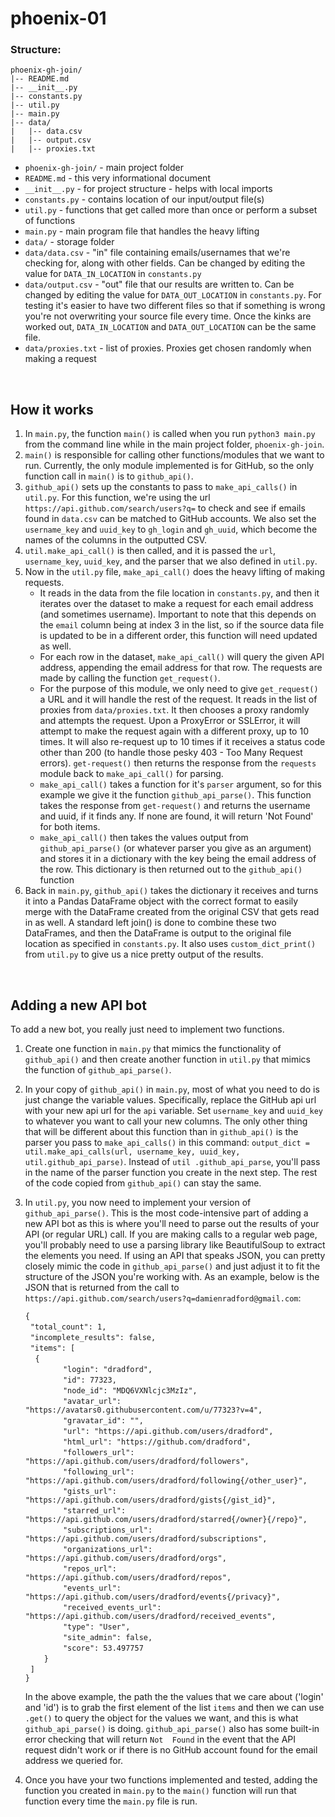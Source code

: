 # phoenix-01

### Structure:  
`phoenix-gh-join/`  
`|-- README.md`  
`|-- __init__.py`  
`|-- constants.py`  
`|-- util.py`  
`|-- main.py`  
`|-- data/`  
`|   |-- data.csv`  
`|   |-- output.csv`  
`|   |-- proxies.txt`  

* `phoenix-gh-join/` - main project folder
* `README.md` - this very informational document
* `__init__.py` - for project structure - helps with local imports
* `constants.py` - contains location of our input/output file(s)
* `util.py` - functions that get called more than once or perform  a subset of functions
* `main.py` - main program file that handles the heavy lifting
* `data/` - storage folder
* `data/data.csv` - "in" file containing emails/usernames that we're checking for, along with other fields. Can be 
changed by editing the value for `DATA_IN_LOCATION` in `constants.py`
* `data/output.csv` - "out" file that our results are written to. Can be 
changed by editing the value for `DATA_OUT_LOCATION` in `constants.py`. For testing it's easier to have two different
 files so that if something is wrong you're not overwriting your source file every time. Once the kinks are worked 
 out, `DATA_IN_LOCATION` and `DATA_OUT_LOCATION` can be the same file.
* `data/proxies.txt` - list of proxies. Proxies get chosen randomly when making a request

&nbsp;

## How it works
1. In `main.py`, the function `main()` is called when you run `python3 main.py` from the command line while in the 
main project folder, `phoenix-gh-join`.
2. `main()` is responsible for calling other functions/modules that we want to run. Currently, the only module 
implemented is for GitHub, so the only function call in `main()` is to `github_api()`.
3. `github_api()` sets up the constants to pass to `make_api_calls()` in `util.py`. For this function, we're using 
the url `https://api.github.com/search/users?q=` to check and see if emails found in `data.csv` can be 
matched to GitHub accounts. We also set the `username_key` and `uuid_key` to `gh_login` and `gh_uuid`, which become the 
names of the columns in the outputted CSV.
4. `util.make_api_call()` is then called, and it is passed the `url`, `username_key`, `uuid_key`, and the parser that
 we also defined in `util.py`.
5. Now in the `util.py` file, `make_api_call()` does the heavy lifting of making requests. 
    * It reads in the data from 
the file location in `constants.py`, and then it iterates over the dataset to make a request for each email address 
(and sometimes username). Important to note that this depends on the `email` column being at index 3 in the list, so if the source data file is updated to be in a different order, this function will 
need updated as well. 
    * For each row in the dataset, `make_api_call()` will query the given API address, appending the 
email address for that row.
The requests are made by calling the function `get_request()`. 
    * For the purpose of this module, we only need to give `get_request()` a URL and it will handle the rest of the 
    request. It reads in the list of proxies from `data/proxies.txt`. It then chooses a proxy randomly and attempts 
    the request. Upon a ProxyError or SSLError, it will attempt to make the request again with a different proxy, up 
    to 10 times. It will also re-request up to 10 times if it receives a status code other than 200 (to handle those 
    pesky 403 - Too Many Request errors). `get-request()` then returns the response from the `requests` module back 
    to `make_api_call()` for parsing.
    * `make_api_call()` takes a function for it's `parser` argument, so for this example we give it the function 
    `github_api_parse()`. This function takes the response from `get-request()` and returns the username and uuid, if
     it finds any. If none are found, it will return 'Not Found' for both items.
     * `make_api_call()` then takes the values output from `github_api_parse()` (or whatever parser you give as an 
     argument) and stores it in a dictionary with the key being the email address of the row. This dictionary is then
      returned out to the `github_api()` function
6. Back in `main.py`, `github_api()` takes the dictionary it receives and turns it into a Pandas DataFrame object 
with the correct format to easily merge with the DataFrame created from the original CSV that gets read in as well. A
 standard left join() is done to combine these two DataFrames, and then the DataFrame is output to the original file 
 location as specified in `constants.py`. It also uses `custom_dict_print()` from `util.py` to give us a nice pretty 
 output of the results.

&nbsp;


## Adding a new API bot
To add a new bot, you really just need to implement two functions. 
1. Create one function in `main.py` that mimics the 
functionality of `github_api()` and then create another function in `util.py` that mimics the function of 
`github_api_parse()`.
2. In your copy of `github_api()` in `main.py`, most of what you need to do is just change the variable values. 
Specifically, replace the GitHub api url with your new api url for the `api` variable. Set `username_key` and 
`uuid_key` to whatever you want to call your new columns. The only other thing that will be different about this 
function than in `github_api()` is the parser you pass to `make_api_calls()` in this command: 
`output_dict = util.make_api_calls(url, username_key, uuid_key, util.github_api_parse)`. Instead of `util
.github_api_parse`, you'll pass in the name of the parser function you create in the next step. The rest of the code 
copied from `github_api()` can stay the same.
3. In `util.py`, you now need to implement your version of `github_api_parse()`. This is the most code-intensive part
 of adding a new API bot as this is where you'll need to parse out the results of your API (or regular URL) call. If 
 you are making calls to a regular web page, you'll probably need to use a parsing library like BeautifulSoup to 
 extract the elements you need. If using an API that speaks JSON, you can pretty closely mimic the code in 
 `github_api_parse()` and just adjust it to fit the structure of the JSON you're working with. As an example, below 
 is the JSON that is returned from the call to `https://api.github.com/search/users?q=damienradford@gmail.com`:  

   `{`  
  &nbsp;&nbsp;`"total_count": 1,`  
  &nbsp;&nbsp;`"incomplete_results": false,`  
  &nbsp;&nbsp;`"items": [`  
  &nbsp;&nbsp;&nbsp;&nbsp;`{`  
  &nbsp;&nbsp;&nbsp;&nbsp;&nbsp;&nbsp;&nbsp;&nbsp;`    "login": "dradford",`  
  &nbsp;&nbsp;&nbsp;&nbsp;&nbsp;&nbsp;&nbsp;&nbsp;`    "id": 77323,`  
  &nbsp;&nbsp;&nbsp;&nbsp;&nbsp;&nbsp;&nbsp;&nbsp;`    "node_id": "MDQ6VXNlcjc3MzIz",`  
  &nbsp;&nbsp;&nbsp;&nbsp;&nbsp;&nbsp;&nbsp;&nbsp;`    "avatar_url": "https://avatars0.githubusercontent.com/u/77323?v=4",`  
  &nbsp;&nbsp;&nbsp;&nbsp;&nbsp;&nbsp;&nbsp;&nbsp;`    "gravatar_id": "",`  
  &nbsp;&nbsp;&nbsp;&nbsp;&nbsp;&nbsp;&nbsp;&nbsp;`    "url": "https://api.github.com/users/dradford",`  
  &nbsp;&nbsp;&nbsp;&nbsp;&nbsp;&nbsp;&nbsp;&nbsp;`    "html_url": "https://github.com/dradford",`  
  &nbsp;&nbsp;&nbsp;&nbsp;&nbsp;&nbsp;&nbsp;&nbsp;`    "followers_url": "https://api.github.com/users/dradford/followers",`  
  &nbsp;&nbsp;&nbsp;&nbsp;&nbsp;&nbsp;&nbsp;&nbsp;`    "following_url": "https://api.github.com/users/dradford/following{/other_user}",`  
  &nbsp;&nbsp;&nbsp;&nbsp;&nbsp;&nbsp;&nbsp;&nbsp;`    "gists_url": "https://api.github.com/users/dradford/gists{/gist_id}",`  
  &nbsp;&nbsp;&nbsp;&nbsp;&nbsp;&nbsp;&nbsp;&nbsp;`    "starred_url": "https://api.github.com/users/dradford/starred{/owner}{/repo}",`  
  &nbsp;&nbsp;&nbsp;&nbsp;&nbsp;&nbsp;&nbsp;&nbsp;`    "subscriptions_url": "https://api.github.com/users/dradford/subscriptions",`  
  &nbsp;&nbsp;&nbsp;&nbsp;&nbsp;&nbsp;&nbsp;&nbsp;`    "organizations_url": "https://api.github.com/users/dradford/orgs",`  
  &nbsp;&nbsp;&nbsp;&nbsp;&nbsp;&nbsp;&nbsp;&nbsp;`    "repos_url": "https://api.github.com/users/dradford/repos",`  
  &nbsp;&nbsp;&nbsp;&nbsp;&nbsp;&nbsp;&nbsp;&nbsp;`    "events_url": "https://api.github.com/users/dradford/events{/privacy}",`  
  &nbsp;&nbsp;&nbsp;&nbsp;&nbsp;&nbsp;&nbsp;&nbsp;`    "received_events_url": "https://api.github.com/users/dradford/received_events",`  
  &nbsp;&nbsp;&nbsp;&nbsp;&nbsp;&nbsp;&nbsp;&nbsp;`    "type": "User",`  
  &nbsp;&nbsp;&nbsp;&nbsp;&nbsp;&nbsp;&nbsp;&nbsp;`    "site_admin": false,`  
  &nbsp;&nbsp;&nbsp;&nbsp;&nbsp;&nbsp;&nbsp;&nbsp;`    "score": 53.497757`  
  &nbsp;&nbsp;&nbsp;&nbsp;`  }`  
  &nbsp;&nbsp;`]`  
`}`

    In the above example, the path the the values that we care about ('login' and 'id') is to grab the first element of 
the list `items` and then we can use `.get()` to query the object for the values we want, and this is what 
`github_api_parse()` is doing. `github_api_parse()` also has some built-in error checking that will return `Not 
Found` in the event that the API request didn't work or if there is no GitHub account found for the email address we 
queried for.
4. Once you have your two functions implemented and tested, adding the function you created in `main.py` to the 
`main()` function will run that function every time the `main.py` file is run.
